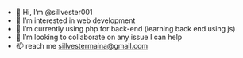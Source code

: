 - 👋 Hi, I’m @sillvester001
- 👀 I’m interested in web development
- 🌱 I’m currently using php for back-end (learning back end using js)
- 💞️ I’m looking to collaborate on any issue I can help
- 📫 reach me sillvestermaina@gmail.com 

<!---
sillvester001/sillvester001 is a ✨ special ✨ repository because its `README.md` (this file) appears on your GitHub profile.
You can click the Preview link to take a look at your changes.
--->
